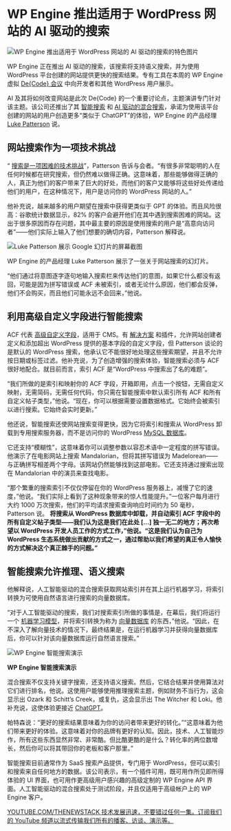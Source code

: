 # WP Engine 推出适用于 WordPress 网站的 AI 驱动的搜索

![WP Engine 推出适用于 WordPress 网站的 AI 驱动的搜索的特色图片](https://cdn.thenewstack.io/media/2024/03/9fcdece1-man-7761204_1920-1024x774.jpg)

WP Engine 正在推出 AI 驱动的搜索，该搜索将支持语义搜索，并为使用 WordPress 平台创建的网站提供更快的搜索结果。专有工具在本周的 WP Engine 虚拟 [De{Code} 会议](https://wpengine.co.uk/blog/decode-registration-open/) 中向开发者和其他 WordPress 用户展示。

AI 及其将如何改变网站是此次 De{Code} 的一个重要讨论点，主题演讲专门针对该主题。该公司还推出了其 [智能搜索](https://wpengine.com/smart-search/) 和 [AI 驱动的混合搜索](https://wpengine.com/support/ai-powered-hybrid-search-for-smart-search/)，承诺为使用该平台创建的网站的用户创造更多“类似于 ChatGPT”的体验，WP Engine 的产品经理 [Luke Patterson](https://www.linkedin.com/in/lukepatterson59/) 说。

## 网站搜索作为一项技术挑战

“
[搜索是一项困难的技术挑战](https://thenewstack.io/how-to-build-site-search-with-astro-qwik-and-fuse-js/)”，Patterson 告诉与会者。“有很多非常聪明的人在任何时候都在研究搜索，但仍然难以做得正确。这意味着，那些能够做得正确的人，真正为他们的客户带来了巨大的好处，而他们的客户又能够将这些好处传递给他们的用户，在这种情况下，用户是访问你的 WordPress 网站的人。”

他补充说，越来越多的用户期望在搜索中获得更类似于 GPT 的体验。而且风险很高：谷歌统计数据显示，82% 的客户会避开他们在其中遇到搜索困难的网站。这出于很多原因而存在问题，其中最主要的原因是使用搜索的用户是“高意向访问者”——他们实际上输入了他们想要的确切内容，Patterson 解释说。

![Luke Patterson 展示 Google 幻灯片的屏幕截图](https://cdn.thenewstack.io/media/2024/03/7d5b5ef4-lukepattersondecode.jpg)

WP Engine 的产品经理 Luke Patterson 展示了一张关于网站搜索的幻灯片。

“他们通过将意图逐字逐句地输入搜索栏来传达他们的意图，如果它什么都没有返回，可能是因为拼写错误或 ACF 未被索引，或者无论什么原因，他们都会反弹，他们不会购买，而且他们可能永远不会回来，”他说。

## 利用高级自定义字段进行智能搜索

ACF 代表 [高级自定义字段](https://www.youtube.com/watch?v=eMCOE9x5mCc)，适用于 CMS。有 [解决方案](https://www.advancedcustomfields.com/) 和插件，允许网站创建者定义和添加超出 WordPress 提供的基本字段的自定义字段，但 Patterson 谈论的是默认的 WordPress 搜索，他承认它不能很好地处理这些搜索期望，并且不允许按日期或标签过滤。他补充说，为了创造增强的搜索体验，智能搜索必须与 ACF 很好地配合。就目前而言，索引 ACF 是“WordPress 中搜索出了名的难题”。

“我们所做的是索引和映射你的 ACF 字段，开箱即用，点击一个按钮，无需自定义映射，无需简码，无需任何代码，你只需在智能搜索中默认索引所有 ACF 和所有自定义帖子类型，”他说。“现在，你可以根据需要设置数据格式。它始终会被索引以进行搜索。它始终会实时更新。”

他还说，智能搜索还使网站搜索变得更快，因为它将索引和搜索从 WordPress 卸载到专用搜索服务器，而不是访问你的 WordPress [MySQL 数据库](https://thenewstack.io/a-cheat-sheet-to-database-access-control-mysql/)。

它还支持“模糊性”，这意味着你可以调整参数以容忍术语中一定程度的拼写错误。他演示了在电影网站上搜索 Mandalorian，但将其拼写错误为 Madelorean——与正确拼写相差两个字母。该网站仍然能够找到这部电影。它还支持通过搜索出现在 Mandalorian 中的演员来查找电影。

“那个繁重的搜索索引不仅仅停留在你的 WordPress 服务器上，减慢了它的速度，”他说。“我们实际上看到了这种现象带来的惊人性能提升。”一位客户每月进行大约 1000 万次搜索，他们的平均请求搜索查询响应时间约为 50 毫秒，Patterson 说。
**将搜索从 WordPress 数据库中卸载，并自动索引 ACF 字段中的所有自定义帖子类型——我们认为这是我们在此处 […] 独一无二的地方；再次希望以 WordPress 开发人员工作的方式工作，”他说。“这是我们认为自己为 WordPress 生态系统做出贡献的方式之一，通过帮助以我们希望的真正令人愉快的方式解决这个真正棘手的问题。”**

## 智能搜索允许推理、语义搜索

他解释说，人工智能驱动的混合搜索获取网站索引并在其上运行机器学习，将索引转换为可使用自然语言进行搜索的向量数据库。

“对于人工智能驱动的搜索，我们对搜索索引所做的事情是，在幕后，我们将运行一个 [机器学习模型](https://thenewstack.io/machine-learning-models-to-predict-the-next-stranger-things/)，并将索引转换为称为 [向量数据库](https://thenewstack.io/vector-databases-where-geometry-meets-machine-learning/) 的东西，”他说。“因此，在不深入了解向量技术的情况下，最终结果是，在运行机器学习并获得向量数据库后，你可以针对该向量数据库运行自然语言搜索。”

![WP Engine 智能搜索演示](https://cdn.thenewstack.io/media/2024/03/31af78bb-wpsmartsearch.png)

**WP Engine 智能搜索演示**

混合搜索不仅支持关键字搜索，还支持语义搜索。然后，它结合结果并使用算法对它们进行排名，他说。这使用户能够使用推理搜索主题，例如财务不当行为，这会显示出 Ozark 和 Schitt’s Creek，或复仇，这会显示出 The Witcher 和 Loki。他补充说，这使体验更接近 [ChatGPT](https://thenewstack.io/improving-chatgpts-ability-to-understand-ambiguous-prompts/)。

帕特森说：“更好的搜索结果意味着为你的访问者带来更好的转化。”“这意味着为他们带来更好的体验。这意味着对你的品牌有更好的认知。因此，技术、人工智能炒作，所有这些东西显然非常、非常酷。但比酷更酷的是什么？转化率的两位数增长，然后你可以将其带回你的老板和客户那里。”

智能搜索目前通常作为 SaaS 搜索产品提供，专门用于 WordPress，但可以索引和搜索来自任何地方的数据。该公司表示，有一个插件可用，既可用作所见即所得体验的 UI 界面，也可用作更高级用户感兴趣的高级定制的 WP Engine API 界面。人工智能驱动的混合搜索处于测试阶段，并且仅适用于高级帐户上的 WP Engine 客户。

[
YOUTUBE.COM/THENEWSTACK
技术发展迅速，不要错过任何一集。订阅我们的 YouTube
频道以流式传输我们所有的播客、访谈、演示等。
](https://youtube.com/thenewstack?sub_confirmation=1)